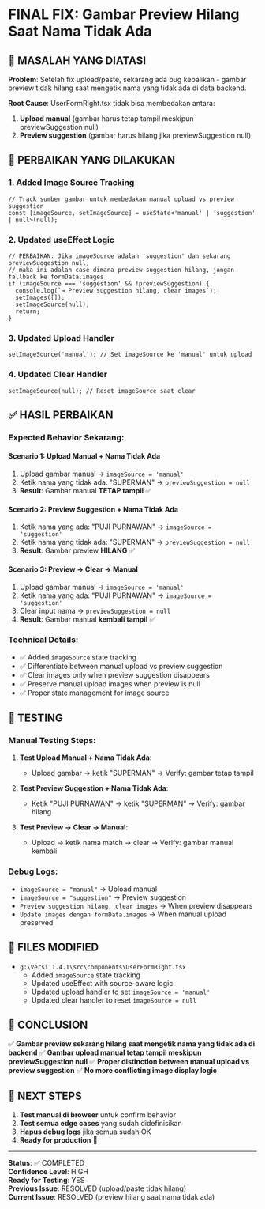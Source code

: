 # FINAL FIX: Gambar Preview Hilang Saat Nama Tidak Ada

## 🐛 MASALAH YANG DIATASI

**Problem**: Setelah fix upload/paste, sekarang ada bug kebalikan - gambar preview tidak hilang saat mengetik nama yang tidak ada di data backend.

**Root Cause**: UserFormRight.tsx tidak bisa membedakan antara:
1. **Upload manual** (gambar harus tetap tampil meskipun previewSuggestion null)
2. **Preview suggestion** (gambar harus hilang jika previewSuggestion null)

## 🔧 PERBAIKAN YANG DILAKUKAN

### 1. Added Image Source Tracking
```tsx
// Track sumber gambar untuk membedakan manual upload vs preview suggestion
const [imageSource, setImageSource] = useState<'manual' | 'suggestion' | null>(null);
```

### 2. Updated useEffect Logic
```tsx
// PERBAIKAN: Jika imageSource adalah 'suggestion' dan sekarang previewSuggestion null,
// maka ini adalah case dimana preview suggestion hilang, jangan fallback ke formData.images
if (imageSource === 'suggestion' && !previewSuggestion) {
  console.log(`→ Preview suggestion hilang, clear images`);
  setImages([]);
  setImageSource(null);
  return;
}
```

### 3. Updated Upload Handler
```tsx
setImageSource('manual'); // Set imageSource ke 'manual' untuk upload
```

### 4. Updated Clear Handler
```tsx
setImageSource(null); // Reset imageSource saat clear
```

## ✅ HASIL PERBAIKAN

### Expected Behavior Sekarang:

#### Scenario 1: Upload Manual + Nama Tidak Ada
1. Upload gambar manual → `imageSource = 'manual'`
2. Ketik nama yang tidak ada: "SUPERMAN" → `previewSuggestion = null`
3. **Result**: Gambar manual **TETAP tampil** ✅

#### Scenario 2: Preview Suggestion + Nama Tidak Ada
1. Ketik nama yang ada: "PUJI PURNAWAN" → `imageSource = 'suggestion'`
2. Ketik nama yang tidak ada: "SUPERMAN" → `previewSuggestion = null`
3. **Result**: Gambar preview **HILANG** ✅

#### Scenario 3: Preview → Clear → Manual
1. Upload gambar manual → `imageSource = 'manual'`
2. Ketik nama yang ada: "PUJI PURNAWAN" → `imageSource = 'suggestion'`
3. Clear input nama → `previewSuggestion = null`
4. **Result**: Gambar manual **kembali tampil** ✅

### Technical Details:
- ✅ Added `imageSource` state tracking
- ✅ Differentiate between manual upload vs preview suggestion
- ✅ Clear images only when preview suggestion disappears
- ✅ Preserve manual upload images when preview is null
- ✅ Proper state management for image source

## 🧪 TESTING

### Manual Testing Steps:
1. **Test Upload Manual + Nama Tidak Ada**:
   - Upload gambar → ketik "SUPERMAN" → Verify: gambar tetap tampil
   
2. **Test Preview Suggestion + Nama Tidak Ada**:
   - Ketik "PUJI PURNAWAN" → ketik "SUPERMAN" → Verify: gambar hilang
   
3. **Test Preview → Clear → Manual**:
   - Upload → ketik nama match → clear → Verify: gambar manual kembali

### Debug Logs:
- `imageSource = "manual"` → Upload manual
- `imageSource = "suggestion"` → Preview suggestion
- `Preview suggestion hilang, clear images` → When preview disappears
- `Update images dengan formData.images` → When manual upload preserved

## 📂 FILES MODIFIED

- `g:\Versi 1.4.1\src\components\UserFormRight.tsx`
  - Added `imageSource` state tracking
  - Updated useEffect with source-aware logic
  - Updated upload handler to set `imageSource = 'manual'`
  - Updated clear handler to reset `imageSource = null`

## 🎯 CONCLUSION

✅ **Gambar preview sekarang hilang saat mengetik nama yang tidak ada di backend**
✅ **Gambar upload manual tetap tampil meskipun previewSuggestion null**
✅ **Proper distinction between manual upload vs preview suggestion**
✅ **No more conflicting image display logic**

## 🔄 NEXT STEPS

1. **Test manual di browser** untuk confirm behavior
2. **Test semua edge cases** yang sudah didefinisikan
3. **Hapus debug logs** jika semua sudah OK
4. **Ready for production** 🚀

---

**Status**: ✅ COMPLETED  
**Confidence Level**: HIGH  
**Ready for Testing**: YES  
**Previous Issue**: RESOLVED (upload/paste tidak hilang)  
**Current Issue**: RESOLVED (preview hilang saat nama tidak ada)
